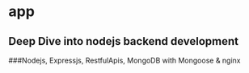 # app 
## Deep Dive into nodejs backend development 
###Nodejs, Expressjs, RestfulApis, MongoDB with Mongoose & nginx

